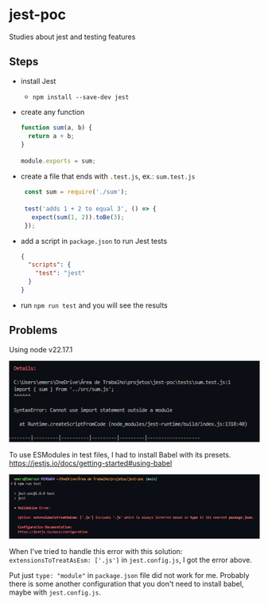 # jest-poc

Studies about jest and testing features

## Steps

- install Jest
  - `npm install --save-dev jest`


- create any function
  ```js
  function sum(a, b) {
    return a + b;
  }

  module.exports = sum; 
  ```

- create a file that ends with `.test.js`, ex.: `sum.test.js`
   ```js
    const sum = require('./sum');

    test('adds 1 + 2 to equal 3', () => {
      expect(sum(1, 2)).toBe(3);
    });
  ```

- add a script in `package.json` to run Jest tests
  ```json
  {
    "scripts": {
      "test": "jest"
    }
  }
  ```

- run `npm run test` and you will see the results

## Problems

Using node v22.17.1

![alt text](image.png)

To use ESModules in test files, I had to install Babel with its presets.
https://jestjs.io/docs/getting-started#using-babel

![alt text](image-1.png)

When I've tried to handle this error with this solution: `extensionsToTreatAsEsm: ['.js']` in `jest.config.js`, I got the error above.

Put just `type: "module"` in `package.json` file did not work for me.
Probably there is some another configuration that you don't need to install babel, maybe with `jest.config.js`.